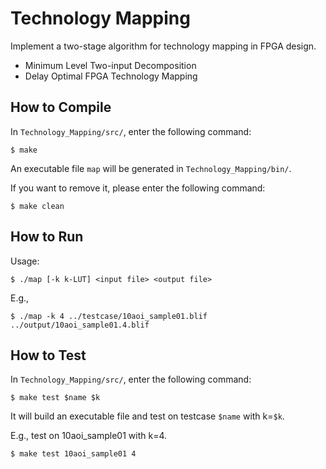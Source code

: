# Technology Mapping
Implement a two-stage algorithm for technology mapping in FPGA design.
* Minimum Level Two-input Decomposition
* Delay Optimal FPGA Technology Mapping

## How to Compile
In `Technology_Mapping/src/`, enter the following command:
```
$ make
```
An executable file `map` will be generated in `Technology_Mapping/bin/`.

If you want to remove it, please enter the following command:
```
$ make clean
```

## How to Run
Usage:
```
$ ./map [-k k-LUT] <input file> <output file>
```

E.g.,
```
$ ./map -k 4 ../testcase/10aoi_sample01.blif ../output/10aoi_sample01.4.blif
```

## How to Test
In `Technology_Mapping/src/`, enter the following command:
```
$ make test $name $k
```
It will build an executable file and test on testcase `$name` with k=`$k`.

E.g., test on 10aoi_sample01 with k=4.
```
$ make test 10aoi_sample01 4
```
